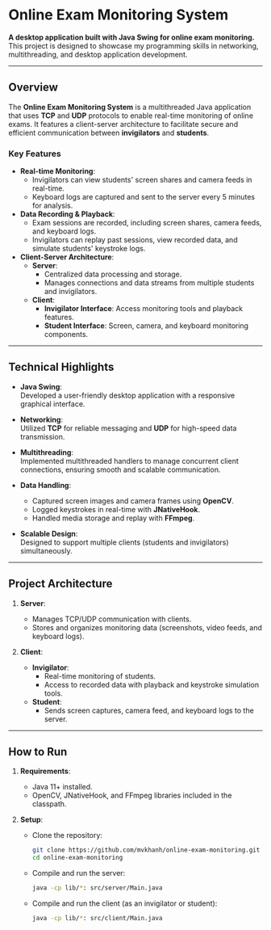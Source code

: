 # Online Exam Monitoring System

**A desktop application built with Java Swing for online exam monitoring.**  
This project is designed to showcase my programming skills in networking, multithreading, and desktop application development.  

---

## **Overview**

The **Online Exam Monitoring System** is a multithreaded Java application that uses **TCP** and **UDP** protocols to enable real-time monitoring of online exams. It features a client-server architecture to facilitate secure and efficient communication between **invigilators** and **students**. 

### **Key Features**
- **Real-time Monitoring**:
  - Invigilators can view students' screen shares and camera feeds in real-time.
  - Keyboard logs are captured and sent to the server every 5 minutes for analysis.
- **Data Recording & Playback**:
  - Exam sessions are recorded, including screen shares, camera feeds, and keyboard logs.
  - Invigilators can replay past sessions, view recorded data, and simulate students' keystroke logs.
- **Client-Server Architecture**:
  - **Server**:
    - Centralized data processing and storage.
    - Manages connections and data streams from multiple students and invigilators.
  - **Client**:
    - **Invigilator Interface**: Access monitoring tools and playback features.
    - **Student Interface**: Screen, camera, and keyboard monitoring components.

---

## **Technical Highlights**

- **Java Swing**:  
  Developed a user-friendly desktop application with a responsive graphical interface.
  
- **Networking**:  
  Utilized **TCP** for reliable messaging and **UDP** for high-speed data transmission.

- **Multithreading**:  
  Implemented multithreaded handlers to manage concurrent client connections, ensuring smooth and scalable communication.

- **Data Handling**:  
  - Captured screen images and camera frames using **OpenCV**.
  - Logged keystrokes in real-time with **JNativeHook**.
  - Handled media storage and replay with **FFmpeg**.

- **Scalable Design**:  
  Designed to support multiple clients (students and invigilators) simultaneously.

---

## **Project Architecture**

1. **Server**:  
   - Manages TCP/UDP communication with clients.  
   - Stores and organizes monitoring data (screenshots, video feeds, and keyboard logs).

2. **Client**:  
   - **Invigilator**:
     - Real-time monitoring of students.  
     - Access to recorded data with playback and keystroke simulation tools.  
   - **Student**:
     - Sends screen captures, camera feed, and keyboard logs to the server.

---

## **How to Run**

1. **Requirements**:
   - Java 11+ installed.
   - OpenCV, JNativeHook, and FFmpeg libraries included in the classpath.

2. **Setup**:
   - Clone the repository:
     ```bash
     git clone https://github.com/mvkhanh/online-exam-monitoring.git
     cd online-exam-monitoring
     ```
   - Compile and run the server:
     ```bash
     java -cp lib/*: src/server/Main.java
     ```
   - Compile and run the client (as an invigilator or student):
     ```bash
     java -cp lib/*: src/client/Main.java
     ```
